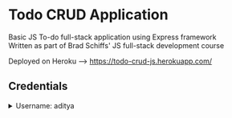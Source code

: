 # Todo CRUD Application
Basic JS To-do full-stack application using Express framework  
Written as part of Brad Schiffs' JS full-stack development course  
  
Deployed on Heroku --> https://todo-crud-js.herokuapp.com/

## Credentials
<details>
    <summary>Username: aditya</summary>
    
    Password: night
    
</details>
